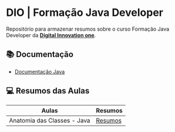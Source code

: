 # DIO |  Formação Java Developer
Repositório para armazenar resumos sobre o curso Formação Java Developer da [**Digital Innovation one**](https://www.dio.me/).

## 📚 Documentação
- [Documentação Java](https://glysns.gitbook.io/java-basico)

## 💻 Resumos das Aulas

| Aulas | Resumos |
|-------|---------|
| Anatomia das Classes - Java | [Resumos](Classes.md) |
